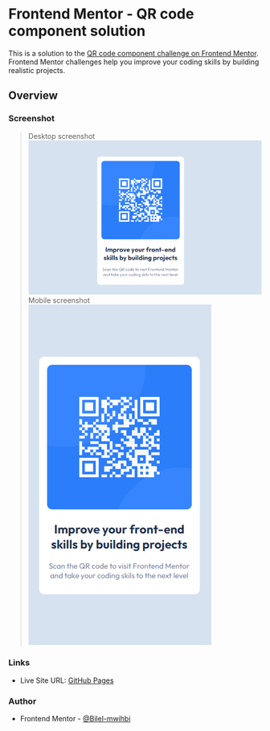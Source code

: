 # Frontend Mentor - QR code component solution

This is a solution to the [QR code component challenge on Frontend Mentor](https://www.frontendmentor.io/challenges/qr-code-component-iux_sIO_H). Frontend Mentor challenges help you improve your coding skills by building realistic projects.

## Overview

### Screenshot

> Desktop screenshot
> ![](./screenshots/desktop.png)
> Mobile screenshot
> ![](./screenshots/mobile.png)

### Links

- Live Site URL: [GitHub Pages](https://bilel-mwihbi.github.io/QR-code-component/)

### Author

- Frontend Mentor - [@Bilel-mwihbi](https://www.frontendmentor.io/profile/Bilel-mwihbi)
